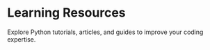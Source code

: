 # Learning Resources

Explore Python tutorials, articles, and guides to improve your coding expertise.
